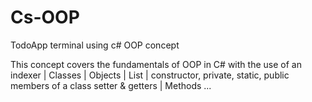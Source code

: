 # Cs-OOP
TodoApp terminal using c# OOP concept

This concept covers the fundamentals of OOP in C# with the use of an 
indexer | Classes | Objects | List | constructor, private, static, public members of a class
setter & getters | Methods ...
